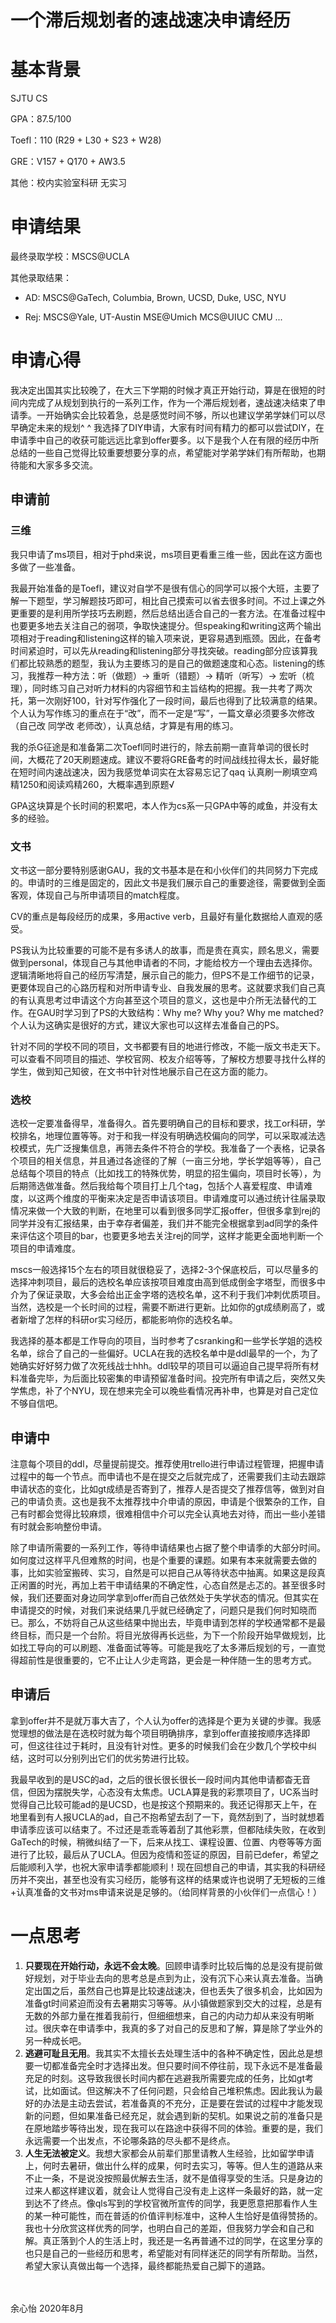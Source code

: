# 一个滞后规划者的速战速决申请经历

# 基本背景

SJTU  CS

GPA：87.5/100

Toefl：110 (R29 + L30 + S23 + W28)

GRE：V157 + Q170 + AW3.5

其他：校内实验室科研  无实习

# 申请结果

最终录取学校：MSCS@UCLA

其他录取结果：

- AD: MSCS@GaTech,  Columbia, Brown, UCSD, Duke, USC, NYU

- Rej: MSCS@Yale, UT-Austin  MSE@Umich  MCS@UIUC  CMU ...

# 申请心得

我决定出国其实比较晚了，在大三下学期的时候才真正开始行动，算是在很短的时间内完成了从规划到执行的一系列工作，作为一个滞后规划者，速战速决结束了申请季。一开始确实会比较着急，总是感觉时间不够，所以也建议学弟学妹们可以尽早确定未来的规划^ ^ 我选择了DIY申请，大家有时间有精力的都可以尝试DIY，在申请季中自己的收获可能远远比拿到offer要多。以下是我个人在有限的经历中所总结的一些自己觉得比较重要想要分享的点，希望能对学弟学妹们有所帮助，也期待能和大家多多交流。

## 申请前

### 三维

我只申请了ms项目，相对于phd来说，ms项目更看重三维一些，因此在这方面也多做了一些准备。

我最开始准备的是Toefl，建议对自学不是很有信心的同学可以报个大班，主要了解一下题型，学习解题技巧即可，相比自己摸索可以省去很多时间。不过上课之外更重要的是利用所学技巧去刷题，然后总结出适合自己的一套方法。在准备过程中也要更多地去关注自己的弱项，争取快速提分。但speaking和writing这两个输出项相对于reading和listening这样的输入项来说，更容易遇到瓶颈。因此，在备考时间紧迫时，可以先从reading和listening部分寻找突破。reading部分应该算我们都比较熟悉的题型，我认为主要练习的是自己的做题速度和心态。listening的练习，我推荐一种方法：听（做题）-> 重听（错题）-> 精听（听写）-> 宏听（梳理），同时练习自己对听力材料的内容细节和主旨结构的把握。我一共考了两次托，第一次刚好100，针对写作强化了一段时间，最后也得到了比较满意的结果。个人认为写作练习的重点在于“改”，而不一定是“写”，一篇文章必须要多次修改（自己改 同学改 老师改），认真总结，才算是有用的练习。

我的杀G征途是和准备第二次Toefl同时进行的，除去前期一直背单词的很长时间，大概花了20天刷题速成。建议不要将GRE备考的时间战线拉得太长，最好能在短时间内速战速决，因为我感觉单词实在太容易忘记了qaq 认真刷一刷填空鸡精1250和阅读鸡精260，大概率遇到原题√

GPA这块算是个长时间的积累吧，本人作为cs系一只GPA中等的咸鱼，并没有太多的经验。

### 文书

文书这一部分要特别感谢GAU，我的文书基本是在和小伙伴们的共同努力下完成的。申请时的三维是固定的，因此文书是我们展示自己的重要途径，需要做到全面客观，体现自己与所申请项目的match程度。

CV的重点是每段经历的成果，多用active verb，且最好有量化数据给人直观的感受。

PS我认为比较重要的可能不是有多诱人的故事，而是贵在真实，顾名思义，需要做到personal，体现自己与其他申请者的不同，才能给校方一个理由去选择你。逻辑清晰地将自己的经历写清楚，展示自己的能力，但PS不是工作细节的记录，更要体现自己的心路历程和对所申请专业、自我发展的思考。这就要求我们自己真的有认真思考过申请这个方向甚至这个项目的意义，这也是中介所无法替代的工作。在GAU时学习到了PS的大致结构：Why me? Why you? Why me matched? 个人认为这确实是很好的方式，建议大家也可以这样去准备自己的PS。

针对不同的学校不同的项目，文书都要有目的地进行修改，不能一版文书走天下。可以查看不同项目的描述、学校官网、校友介绍等等，了解校方想要寻找什么样的学生，做到知己知彼，在文书中针对性地展示自己在这方面的能力。

### 选校

选校一定要准备得早，准备得久。首先要明确自己的目标和要求，找工or科研，学校排名，地理位置等等。对于和我一样没有明确选校偏向的同学，可以采取减法选校模式，先广泛搜集信息，再筛去条件不符合的学校。我准备了一个表格，记录各个项目的相关信息，并且通过各途径的了解（一亩三分地，学长学姐等等），自己总结每个项目的特点（比如找工的特殊优势，明显的招生偏向，项目时长等），为后期筛选做准备。然后我给每个项目打上几个tag，包括个人喜爱程度、申请难度，以这两个维度的平衡来决定是否申请该项目。申请难度可以通过统计往届录取情况来做一个大致的判断，在地里可以看到很多同学汇报offer，但很多拿到rej的同学并没有汇报结果，由于幸存者偏差，我们并不能完全根据拿到ad同学的条件来评估这个项目的bar，也要更多地去关注rej的同学，这样才能更全面地判断一个项目的申请难度。

mscs一般选择15个左右的项目就很稳妥了，选择2-3个保底校后，可以尽量多的选择冲刺项目，最后的选校名单应该按项目难度由高到低成倒金字塔型，而很多中介为了保证录取，大多会给出正金字塔的选校名单，这不利于我们冲刺优质项目。当然，选校是一个长时间的过程，需要不断进行更新。比如你的gt成绩刷高了，或者新增了怎样的科研or实习经历，都能影响你的选校名单。

我选择的基本都是工作导向的项目，当时参考了csranking和一些学长学姐的选校名单，综合了自己的一些偏好。UCLA在我的选校名单中是ddl最早的一个，为了她确实好好努力做了次死线战士hhh。ddl较早的项目可以逼迫自己提早将所有材料准备完毕，为后面比较密集的申请预留准备时间。投完所有申请之后，突然又失学焦虑，补了个NYU，现在想来完全可以晚些看情况再补申，也算是对自己定位不够自信吧。

## 申请中

注意每个项目的ddl，尽量提前提交。推荐使用trello进行申请过程管理，把握申请过程中的每一个节点。而申请也不是在提交之后就完成了，还需要我们主动去跟踪申请状态的变化，比如gt成绩是否寄到了，推荐人是否提交了推荐信等，做到对自己的申请负责。这也是我不太推荐找中介申请的原因，申请是个很繁杂的工作，自己有时都会觉得比较麻烦，很难相信中介可以完全认真地去对待，而出一些小差错有时就会影响整份申请。

除了申请所需要的一系列工作，等待申请结果也占据了整个申请季的大部分时间。如何度过这样平凡但难熬的时间，也是个重要的课题。如果有本来就需要去做的事，比如实验室搬砖、实习，自然是可以把自己从等待状态中抽离。如果这是段真正闲置的时光，再加上若干申请结果的不确定性，心态自然是忐忑的。甚至很多时候，我们还要面对身边同学拿到offer而自己依然处于失学状态的情况。但其实在申请提交的时候，对我们来说结果几乎就已经确定了，问题只是我们何时知晓而已。那么，不妨将自己从这些结果中抛出去，毕竟申请到怎样的学校通常都不是最终目标，而只是一个台阶。将目光放得再长远些，为下一个阶段开始早做规划，比如找工导向的可以刷题、准备面试等等。可能是我吃了太多滞后规划的亏，一直觉得超前性是很重要的，它不止让人少走弯路，更会是一种伴随一生的思考方式。

## 申请后

拿到offer并不是就万事大吉了，个人认为offer的选择是个更为关键的步骤。我感觉理想的做法是在选校时就为每个项目明确排序，拿到offer直接按顺序选择即可，但这往往过于耗时，且没有针对性。更多的时候我们会在少数几个学校中纠结，这时可以分别列出它们的优劣势进行比较。

我最早收到的是USC的ad，之后的很长很长很长一段时间内其他申请都杳无音信，但因为摆脱失学，心态没有太焦虑。UCLA算是我的彩票项目了，UC系当时觉得自己比较可能ad的是UCSD，也是按这个预期来的。我还记得那天上午，在地里看到有人报UCLA的ad，自己不抱希望去刮了一下，竟然刮到了，当时就想着申请季应该可以结束了。不过还是乖乖等着刮了其他彩票，但都陆续失败，在收到GaTech的时候，稍微纠结了一下，后来从找工、课程设置、位置、内卷等等方面进行了比较，最后从了UCLA。但因为疫情和签证的原因，目前已defer，希望之后能顺利入学，也祝大家申请季都能顺利！现在回想自己的申请，其实我的科研经历并不突出，甚至也没有实习经历，能够有这样的结果或许也说明了无短板的三维+认真准备的文书对ms申请来说是足够的。（给同样背景的小伙伴们一点信心！）

# 一点思考

1. **只要现在开始行动，永远不会太晚**。回顾申请季时比较后悔的总是没有提前做好规划，对于毕业去向的思考总是点到为止，没有沉下心来认真去准备。当确定出国之后，虽然自己也算是比较速战速决，但也丢失了很多机会，比如因为准备gt时间紧迫而没有去暑期实习等等。从小镇做题家到交大的过程，总是有无数的外部力量在推着我前行，但细细想来，自己的内动力却从来没有明晰过。很庆幸在申请季中，我真的多了对自己的反思和了解，算是除了学业外的另一种成长吧。
2. **逃避可耻且无用**。我其实不太擅长去处理生活中的各种不确定性，因此总是想要一切都准备完全时才选择出发。但只要时间不停往前，现下永远不是准备最充足的时刻。这导致我很长时间内都在逃避我所需要完成的任务，比如gt考试，比如面试。但这解决不了任何问题，只会给自己堆积焦虑。因此我认为最好的办法是主动去尝试，若准备真的不充分，正是要在尝试的过程中才能发现新的问题，但如果准备已经充足，就会遇到新的契机。如果说之前的准备只是在原地踏步等待出发，现在我可以在路途中获得不同的体验。重要的是，我们永远需要一个出发点，不论哪条路的尽头都不是终点。
3. **人生无法被定义**。我想大家都会从前辈们那里请教人生经验，比如留学申请上，何时去暑研，做出什么样的成果，何时去实习，等等。但人生的道路从来不止一条，不是说没按照最优解去生活，就不是值得享受的生活。只是身边的过来人都这样建议着，就会让人觉得自己没有走上这样一条最好的路，就一定到达不了终点。像qls写到的学校官微所宣传的同学，我更愿意把那看作人生的某一种可能性，而在普适的价值评判标准中，这种人生恰好是值得赞扬的。我也十分欣赏这样优秀的同学，也明白自己的差距，但我努力学会和自己和解。真正落到个人的生活上时，我还是一名再普通不过的同学，在这里分享的也只是自己的一些经历和思考，希望能对有同样迷茫的同学有所帮助。当然，希望大家认真做出每一个选择，最终都能热爱自己脚下的道路。

<br/>
<br/>
余心怡   2020年8月
